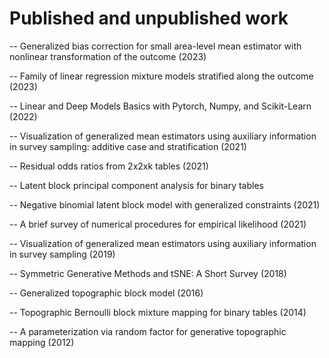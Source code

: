 # Published and unpublished work

-- Generalized bias correction for small area-level mean estimator with nonlinear transformation of the outcome (2023) </br>

-- Family of linear regression mixture models stratified along the outcome (2023) </br>

-- Linear and Deep Models Basics with Pytorch, Numpy, and Scikit-Learn (2022) </br>

-- Visualization of generalized mean estimators using auxiliary information in survey sampling: additive case and stratification (2021) </br>

-- Residual odds ratios from 2x2xk tables (2021) </br>

-- Latent block principal component analysis for binary tables </br>

-- Negative binomial latent block model with generalized constraints (2021) </br>

-- A brief survey of numerical procedures for empirical likelihood (2021) </br>

-- Visualization of generalized mean estimators using auxiliary information in survey sampling (2019) </br>

-- Symmetric Generative Methods and tSNE: A Short Survey (2018) </br>

-- Generalized topographic block model (2016) </br>

-- Topographic Bernoulli block mixture mapping for binary tables (2014)  </br>

-- A parameterization via random factor for generative topographic mapping (2012) </br>





